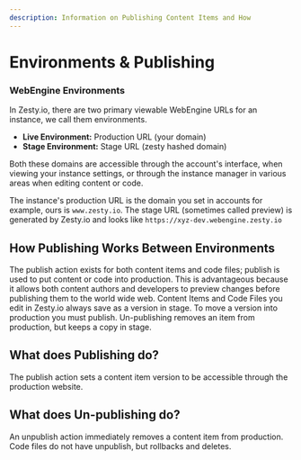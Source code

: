 ```yaml
---
description: Information on Publishing Content Items and How
---
```


# Environments & Publishing

### WebEngine Environments

In Zesty.io, there are two primary viewable WebEngine URLs for an instance, we call them environments.&#x20;

* **Live Environment:** Production URL (your domain)
* **Stage Environment:** Stage URL (zesty hashed domain)

Both these domains are accessible through the account's interface, when viewing your instance settings, or through the instance manager in various areas when editing content or code.

The instance's production URL is the domain you set in accounts for example, ours is `www.zesty.io`. The stage URL (sometimes called preview) is generated by Zesty.io and looks like `https://xyz-dev.webengine.zesty.io`

## How Publishing Works Between Environments

The publish action exists for both content items and code files; publish is used to put content or code into production. This is advantageous because it allows both content authors and developers to preview changes before publishing them to the world wide web. Content Items and Code Files you edit in Zesty.io always save as a version in stage. To move a version into production you must publish. Un-publishing removes an item from production, but keeps a copy in stage.&#x20;

## What does Publishing do?

The publish action sets a content item version to be accessible through the production website.&#x20;

## What does Un-publishing do?

An unpublish action immediately removes a content item from production. Code files do not have unpublish, but rollbacks and deletes.&#x20;

